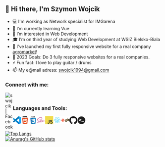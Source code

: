## 👋 Hi there, I'm Szymon Wojcik
- 💻 I'm working as Network specialist for IMGarena
- 🌱 I’m currently learning Vue
- 👀 I’m interested in Web Development
- :mortar_board: I’m on third year of studying Web Development at WSIZ Bielsko-Biala
- 🔭 I've launched my first fully responsive website for a real company [agromarket][website]!
- 🥅 2023 Goals: Do 3 fully responsive websites for a real companies.
- ⚡ Fun fact: I love to play guitar / drums
- 📫 My e@mail adress: swojcik1994@gmail.com

### Connect with me:

[<img align="left" alt="swojcik | Facebook" width="25px" src="https://upload.wikimedia.org/wikipedia/commons/thumb/f/fb/Facebook_icon_2013.svg/1200px-Facebook_icon_2013.svg.png" />][facebook]

<br />

### Languages and Tools:
<img align="left" alt="Visual Studio Code" width="26px" src="https://raw.githubusercontent.com/github/explore/80688e429a7d4ef2fca1e82350fe8e3517d3494d/topics/visual-studio-code/visual-studio-code.png" />
<img align="left" alt="HTML5" width="26px" src="https://raw.githubusercontent.com/github/explore/80688e429a7d4ef2fca1e82350fe8e3517d3494d/topics/html/html.png" />
<img align="left" alt="CSS3" width="26px" src="https://raw.githubusercontent.com/github/explore/80688e429a7d4ef2fca1e82350fe8e3517d3494d/topics/css/css.png" />
<img align="left" alt="Sass" width="26px" src="https://raw.githubusercontent.com/github/explore/80688e429a7d4ef2fca1e82350fe8e3517d3494d/topics/sass/sass.png" />
<img align="left" alt="JavaScript" width="26px" src="https://raw.githubusercontent.com/github/explore/80688e429a7d4ef2fca1e82350fe8e3517d3494d/topics/javascript/javascript.png" />
<img align="left" alt="React" width="26px" src="https://raw.githubusercontent.com/github/explore/80688e429a7d4ef2fca1e82350fe8e3517d3494d/topics/react/react.png" />
<img align="left" alt="Git" width="26px" src="https://raw.githubusercontent.com/github/explore/80688e429a7d4ef2fca1e82350fe8e3517d3494d/topics/git/git.png" />
<img align="left" alt="GitHub" width="26px" src="https://raw.githubusercontent.com/github/explore/78df643247d429f6cc873026c0622819ad797942/topics/github/github.png" />
<img align="left" alt="Terminal" width="26px" src="https://raw.githubusercontent.com/github/explore/80688e429a7d4ef2fca1e82350fe8e3517d3494d/topics/terminal/terminal.png" />
<br />
<br />

[![Top Langs](https://github-readme-stats.vercel.app/api/top-langs/?username=Szymen1994&layout=compact)](https://github.com/anuraghazra/github-readme-stats)
<br />
[![Anurag's GitHub stats](https://github-readme-stats.vercel.app/api?username=Szymen1994&hide=,stars,contribs,issues&show_icons=true)](https://github.com/anuraghazra/github-readme-stats)
<br />
<br />

[e-mail]: swojcik1994@gmail.com
[website]: https://agromarket-szczekociny.pl/
[facebook]: https://www.facebook.com/szymon.wojcik.7169
